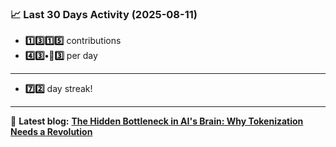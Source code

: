 <!--START_STATS-->
### 📈 Last 30 Days Activity (2025-08-11)  
- **1️⃣3️⃣1️⃣5️⃣** contributions  
- **4️⃣3️⃣•🎱3️⃣** per day
---
- **7️⃣2️⃣** day streak!
---
📝 **Latest blog:** [**The Hidden Bottleneck in AI's Brain: Why Tokenization Needs a Revolution**](https://andriak.com/blog/tokenization-revolution)
<!--END_STATS-->
